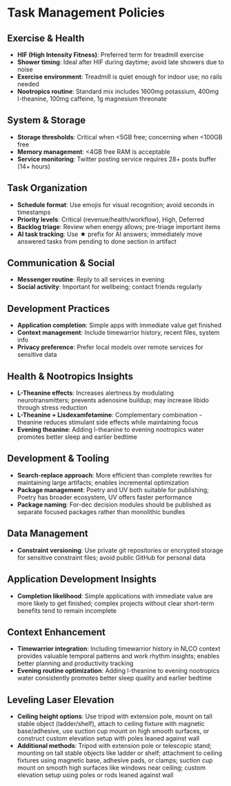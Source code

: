 # Task Management Policies

## Exercise & Health
- **HIF (High Intensity Fitness)**: Preferred term for treadmill exercise
- **Shower timing**: Ideal after HIF during daytime; avoid late showers due to noise
- **Exercise environment**: Treadmill is quiet enough for indoor use; no rails needed
- **Nootropics routine**: Standard mix includes 1600mg potassium, 400mg l-theanine, 100mg caffeine, 1g magnesium threonate

## System & Storage
- **Storage thresholds**: Critical when <5GB free; concerning when <100GB free
- **Memory management**: <4GB free RAM is acceptable
- **Service monitoring**: Twitter posting service requires 28+ posts buffer (14+ hours)

## Task Organization
- **Schedule format**: Use emojis for visual recognition; avoid seconds in timestamps
- **Priority levels**: Critical (revenue/health/workflow), High, Deferred
- **Backlog triage**: Review when energy allows; pre-triage important items
- **AI task tracking**: Use ★ prefix for AI answers; immediately move answered tasks from pending to done section in artifact

## Communication & Social
- **Messenger routine**: Reply to all services in evening
- **Social activity**: Important for wellbeing; contact friends regularly

## Development Practices
- **Application completion**: Simple apps with immediate value get finished
- **Context management**: Include timewarrior history, recent files, system info
- **Privacy preference**: Prefer local models over remote services for sensitive data


## Health & Nootropics Insights
- **L-Theanine effects**: Increases alertness by modulating neurotransmitters; prevents adenosine buildup; may increase libido through stress reduction
- **L-Theanine + Lisdexamfetamine**: Complementary combination - theanine reduces stimulant side effects while maintaining focus
- **Evening theanine**: Adding l-theanine to evening nootropics water promotes better sleep and earlier bedtime

## Development & Tooling
- **Search-replace approach**: More efficient than complete rewrites for maintaining large artifacts; enables incremental optimization
- **Package management**: Poetry and UV both suitable for publishing; Poetry has broader ecosystem, UV offers faster performance
- **Package naming**: For-dec decision modules should be published as separate focused packages rather than monolithic bundles

## Data Management
- **Constraint versioning**: Use private git repositories or encrypted storage for sensitive constraint files; avoid public GitHub for personal data


## Application Development Insights
- **Completion likelihood**: Simple applications with immediate value are more likely to get finished; complex projects without clear short-term benefits tend to remain incomplete

## Context Enhancement
- **Timewarrior integration**: Including timewarrior history in NLCO context provides valuable temporal patterns and work rhythm insights; enables better planning and productivity tracking
- **Evening routine optimization**: Adding l-theanine to evening nootropics water consistently promotes better sleep quality and earlier bedtime





## Leveling Laser Elevation
- **Ceiling height options**: Use tripod with extension pole, mount on tall stable object (ladder/shelf), attach to ceiling fixture with magnetic base/adhesive, use suction cup mount on high smooth surfaces, or construct custom elevation setup with poles leaned against wall
- **Additional methods**: Tripod with extension pole or telescopic stand; mounting on tall stable objects like ladder or shelf; attachment to ceiling fixtures using magnetic base, adhesive pads, or clamps; suction cup mount on smooth high surfaces like windows near ceiling; custom elevation setup using poles or rods leaned against wall
